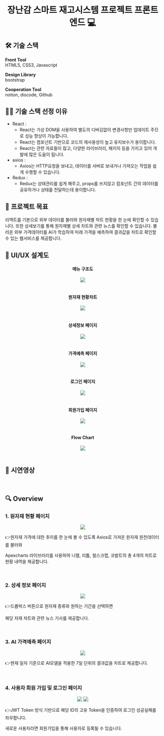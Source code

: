 <h1 align="center"> 장난감 스마트 재고시스템 프로젝트 프론트엔드 💻 </h1>

## 🛠️ 기술 스택

**Front Tool** <br/>
HTML5, CSS3, Javascript

**Design Library** <br/>
bootstrap 

**Cooperation Tool** <br/>
notion, discode, Github 



## 🤹🏻 기술 스택 선정 이유
- React :
    - React는 가상 DOM을 사용하여 별도의 디버깅없이 변경사항만 업데이트 주므로 성능 향상이 가능합니다.
    - React는 컴포넌트 기반으로 코드의 재사용성이 높고 유지보수가 용이합니다. 
    - React는 관련 자료들이 많고, 다양한 라이브러리, 패키지 등을 가지고 있어 개발에 많은 도움이 됩니다. 
- axios :
    - Axios는 HTTP요청을 보내고, 데이터를 서버로 보내거나 가져오는 작업을 쉽게 수행할 수 있습니다.
- Redux :
    - Redux는 상태관리를 쉽게 해주고, props를 쓰지않고 컴포넌트 간의 데이터를 공유하거나 상태를 전달하는데 용이합니다.
  


## 📌 프로젝트 목표

리액트를 기본으로 외부 데이터를 불러와 원자재별 차트 현황을 한 눈에 확인할 수 있습니다. 또한 상세보기를 통해 원자재별 상세 차트와 관련 뉴스를 확인할 수 있습니다.
불러온 외부 가격데이터를 AI가 학습하여 미래 가격을 예측하여 결과값을 차트로 확인할 수 있는 웹서비스를 제공합니다. 



## 📄 UI/UX 설계도
<center>
    <h4>메뉴 구조도</h4>
    <img src="img/메뉴 구성도 (1).jpg" />
</center>

<br/>

<center>
    <h4>원자재 현황차트</h4>
    <img src="img/화면설계도(웹) 1024_page-0001.jpg" />
</center>

<br/>

<center>
    <h4>상세정보 페이지</h4>
    <img src="img/화면설계도(웹) 1024_page-0002.jpg" />
</center>

<br/>

<center>
    <h4>가격예측 페이지</h4>
    <img src="img/화면설계도(웹) 1024_page-0003.jpg" />
</center>

<br/>

<center>
    <h4>로그인 페이지</h4>
    <img src="img/화면설계도(웹) 1024_page-0004.jpg" />
</center>

<br/>

<center>
    <h4>회원가입 페이지</h4>
    <img src="img/화면설계도(웹) 1024_page-0005.jpg" />
</center>

<br/>

<center>
    <h4>Flow Chart</h4>
    <img src="img/FlowChart.jpg" />
</center>

<br/>

## 🎥 시연영상

<br/>

## 🔍 Overview

### 1. 원자재 현황 페이지

<center>
    <img src="./img/메인1025.JPG" />
</center>
<p>👉원자재 가격에 대한 추이를 한 눈에 볼 수 있도록 Axios로 가져온 원자재 원천데이터를 불러와</p>
<p>Apexcharts 라이브러리를 사용하여 니켈, 리튬, 철스크랩, 코발트의 총 4개의 차트로 현황 내역을 제공합니다.</p>

<br/>

### 2. 상세 정보 페이지

<center>
    <img src="./img/상세1025.JPG" />
</center>
<p>👉드롭박스 버튼으로 원자재 종류와 원하는 기간을 선택하면</p>
<p>해당 자재 차트와 관련 뉴스 기사를 제공합니다.</p>

<br>

### 3. AI 가격예측 페이지

<center>
    <img src="./img/예측.JPG" />
</center>
<p>👉현재 일자 기준으로 AI모델을 적용한 7일 단위의 결과값을 차트로 제공합니다.</p>

<br/>

### 4. 사용자 회원 가입 및 로그인 페이지

<center>
    <img src="./img/로그인1025.JPG" />
    <img src="./img/회원가입1025.JPG" />
</center>
<p>👉JWT Token 방식 기반으로 해당 ID의 고유 Token을 인증하여 로그인 성공실패를 좌우합니다.</p>
<p>새로운 사용자라면 회원가입을 통해 사용자로 등록될 수 있습니다.</p>

<br/>
